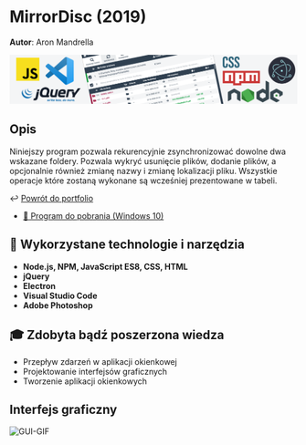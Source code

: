 # MirrorDisc (2019)

**Autor**: Aron Mandrella

![Thumbnail](https://raw.githubusercontent.com/aronmandrella/MirrorDisc/main/GitHub_Thumbnail.png)

## Opis
Niniejszy program pozwala rekurencyjnie zsynchronizować dowolne dwa wskazane foldery. Pozwala wykryć usunięcie plików, dodanie plików, a opcjonalnie również zmianę nazwy i zmianę lokalizacji pliku. Wszystkie operacje które zostaną wykonane są wcześniej prezentowane w tabeli.

↩️ [Powrót do portfolio](https://github.com/aronmandrella/portfolio#spis-tre%C5%9Bci)

* [💾 Program do pobrania (Windows 10)](https://github.com/aronmandrella/MirrorDisc/releases/tag/v1.0)

## 🧰 Wykorzystane technologie i narzędzia
* **Node.js, NPM, JavaScript ES8, CSS, HTML**
* **jQuery**
* **Electron**
* **Visual Studio Code**
* **Adobe Photoshop**

## 🎓 Zdobyta bądź poszerzona wiedza
* Przepływ zdarzeń w aplikacji okienkowej
* Projektowanie interfejsów graficznych
* Tworzenie aplikacji okienkowych

## Interfejs graficzny
![GUI-GIF](https://raw.githubusercontent.com/aronmandrella/MirrorDisc/main/MirrorDiscPreview.gif)
